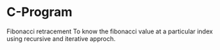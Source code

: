 # C-Program
Fibonacci retracement 
To know the fibonacci value at a particular index using recursive and iterative approch.
